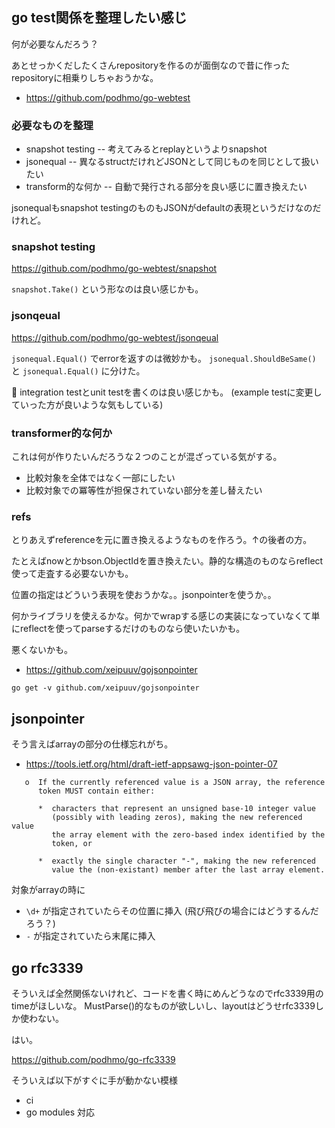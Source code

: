 ## go test関係を整理したい感じ

何が必要なんだろう？

あとせっかくだしたくさんrepositoryを作るのが面倒なので昔に作ったrepositoryに相乗りしちゃおうかな。

- https://github.com/podhmo/go-webtest

### 必要なものを整理

- snapshot testing -- 考えてみるとreplayというよりsnapshot
- jsonequal -- 異なるstructだけれどJSONとして同じものを同じとして扱いたい
- transform的な何か -- 自動で発行される部分を良い感じに置き換えたい

jsonequalもsnapshot testingのものもJSONがdefaultの表現というだけなのだけれど。

### snapshot testing

https://github.com/podhmo/go-webtest/snapshot

`snapshot.Take()` という形なのは良い感じかも。

### jsonqeual

https://github.com/podhmo/go-webtest/jsonqeual

`jsonequal.Equal()` でerrorを返すのは微妙かも。
`jsonequal.ShouldBeSame()` と `jsonequal.Equal()` に分けた。

:thought_balloon: integration testとunit testを書くのは良い感じかも。
(example testに変更していった方が良いような気もしている)

### transformer的な何か

これは何が作りたいんだろうな２つのことが混ざっている気がする。

- 比較対象を全体ではなく一部にしたい
- 比較対象での冪等性が担保されていない部分を差し替えたい

### refs

とりあえずreferenceを元に置き換えるようなものを作ろう。↑の後者の方。

たとえばnowとかbson.ObjectIdを置き換えたい。静的な構造のものならreflect使って走査する必要ないかも。

位置の指定はどういう表現を使おうかな。。jsonpointerを使うか。。

何かライブラリを使えるかな。何かでwrapする感じの実装になっていなくて単にreflectを使ってparseするだけのものなら使いたいかも。

悪くないかも。

- https://github.com/xeipuuv/gojsonpointer

```
go get -v github.com/xeipuuv/gojsonpointer
```

## jsonpointer

そう言えばarrayの部分の仕様忘れがち。

- https://tools.ietf.org/html/draft-ietf-appsawg-json-pointer-07


```
   o  If the currently referenced value is a JSON array, the reference
      token MUST contain either:

      *  characters that represent an unsigned base-10 integer value
         (possibly with leading zeros), making the new referenced value
         the array element with the zero-based index identified by the
         token, or

      *  exactly the single character "-", making the new referenced
         value the (non-existant) member after the last array element.
```

対象がarrayの時に

- `\d+` が指定されていたらその位置に挿入 (飛び飛びの場合にはどうするんだろう？)
- `-` が指定されていたら末尾に挿入

## go rfc3339

そういえば全然関係ないけれど、コードを書く時にめんどうなのでrfc3339用のtimeがほしいな。
MustParse()的なものが欲しいし、layoutはどうせrfc3339しか使わない。

はい。

https://github.com/podhmo/go-rfc3339

そういえば以下がすぐに手が動かない模様

- ci
- go modules 対応


